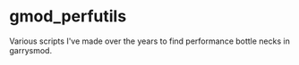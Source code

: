 # gmod_perfutils
Various scripts I've made over the years to find performance bottle necks in garrysmod.

